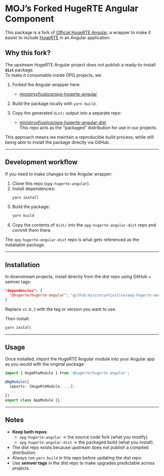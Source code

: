 # MOJ’s Forked HugeRTE Angular Component

This package is a fork of [Official HugeRTE Angular](https://github.com/hugerte/hugerte-angular), a wrapper to make it easier to include [HugeRTE](https://github.com/hugerte/hugerte) in an Angular application.

## Why this fork?

The upstream HugeRTE Angular project does not publish a ready-to-install **`dist`** package.  
To make it consumable inside OPG projects, we:

1. Forked the Angular wrapper here:  
   - [ministryofjustice/opg-hugerte-angular](https://github.com/ministryofjustice/opg-hugerte-angular)

2. Build the package locally with `yarn build`.

3. Copy the generated `dist/` output into a separate repo:  
   - [ministryofjustice/opg-hugerte-angular-dist](https://github.com/ministryofjustice/opg-hugerte-angular-dist)  
   This repo acts as the “packaged” distribution for use in our projects.

This approach means we maintain a reproducible build process, while still being able to install the package directly via GitHub.

---

## Development workflow

If you need to make changes to the Angular wrapper:

1. Clone this repo (`opg-hugerte-angular`).
2. Install dependencies:
   ```bash
   yarn install
   ```
3. Build the package:
   ```bash
   yarn build
   ```
4. Copy the contents of `dist/` into the `opg-hugerte-angular-dist` repo and commit them there.

The `opg-hugerte-angular-dist` repo is what gets referenced as the installable package.

---

## Installation

In downstream projects, install directly from the dist repo using GitHub + semver tags:

```json
"dependencies": {
  "@hugerte/hugerte-angular": "github:ministryofjustice/opg-hugerte-angular-dist#semver:v1.0.3"
}
```

Replace `v1.0.3` with the tag or version you want to use.

Then install:

```bash
yarn install
```

---

## Usage

Once installed, import the HugeRTE Angular module into your Angular app as you would with the original package:

```ts
import { HugeRteModule } from '@hugerte/hugerte-angular';

@NgModule({
  imports: [HugeRteModule, ...],
  ...
})
export class AppModule {}
```

---

## Notes

- **Keep both repos**:  
  - `opg-hugerte-angular` → the source code fork (what you modify).  
  - `opg-hugerte-angular-dist` → the packaged build (what you install).  
- The dist repo exists because upstream does not publish a compiled distribution.  
- Always run `yarn build` in this repo before updating the dist repo.  
- Use **semver tags** in the dist repo to make upgrades predictable across projects.

